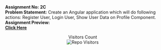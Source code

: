 **Assignment No:** **2C** <br/>
**Problem Statement:** Create an Angular application which will do following actions: Register User, Login User, Show User Data on Profile Component. <br/>
**Assignment Preview:** <br/>
[**Click Here**](https://youtu.be/De0V1kg_wUs)
<p align='center'>Visitors Count <br><img align="center" alt="Repo Visitors" src="https://profile-counter.glitch.me/Mahesh33217/count.svg"/></p>
